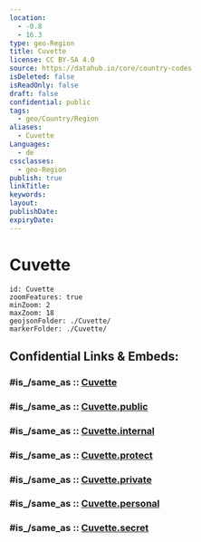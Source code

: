 ```yaml
---
location:
  - -0.8
  - 16.3
type: geo-Region
title: Cuvette
license: CC BY-SA 4.0
source: https://datahub.io/core/country-codes
isDeleted: false
isReadOnly: false
draft: false
confidential: public
tags:
  - geo/Country/Region
aliases:
  - Cuvette
Languages:
  - de
cssclasses:
  - geo-Region
publish: true
linkTitle:
keywords:
layout:
publishDate:
expiryDate:
---
```


# Cuvette

```leaflet
id: Cuvette
zoomFeatures: true 
minZoom: 2 
maxZoom: 18
geojsonFolder: ./Cuvette/
markerFolder: ./Cuvette/
```


## Confidential Links & Embeds: 

### #is_/same_as :: [Cuvette](/_Standards/Earth/Continent/Africa/Africa~Central/Congo~Brazzaville/departments~Congo~Brazzaville/Cuvette.md) 

### #is_/same_as :: [Cuvette.public](/_public/Earth/Continent/Africa/Africa~Central/Congo~Brazzaville/departments~Congo~Brazzaville/Cuvette.public.md) 

### #is_/same_as :: [Cuvette.internal](/_internal/Earth/Continent/Africa/Africa~Central/Congo~Brazzaville/departments~Congo~Brazzaville/Cuvette.internal.md) 

### #is_/same_as :: [Cuvette.protect](/_protect/Earth/Continent/Africa/Africa~Central/Congo~Brazzaville/departments~Congo~Brazzaville/Cuvette.protect.md) 

### #is_/same_as :: [Cuvette.private](/_private/Earth/Continent/Africa/Africa~Central/Congo~Brazzaville/departments~Congo~Brazzaville/Cuvette.private.md) 

### #is_/same_as :: [Cuvette.personal](/_personal/Earth/Continent/Africa/Africa~Central/Congo~Brazzaville/departments~Congo~Brazzaville/Cuvette.personal.md) 

### #is_/same_as :: [Cuvette.secret](/_secret/Earth/Continent/Africa/Africa~Central/Congo~Brazzaville/departments~Congo~Brazzaville/Cuvette.secret.md)


